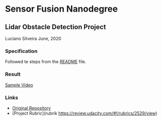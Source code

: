 # Sensor Fusion Nanodegree

## Lidar Obstacle Detection Project
Luciano Silveira
June, 2020

### Specification

Followed te steps from the [README](.README.md) file.

### Result

[Sample Video](./data/sample01.mp4)

### Links

 * [Original Repository](https://github.com/udacity/SFND_Lidar_Obstacle_Detection)
 * [Project Rubric](rubrik https://review.udacity.com/#!/rubrics/2529/view)
